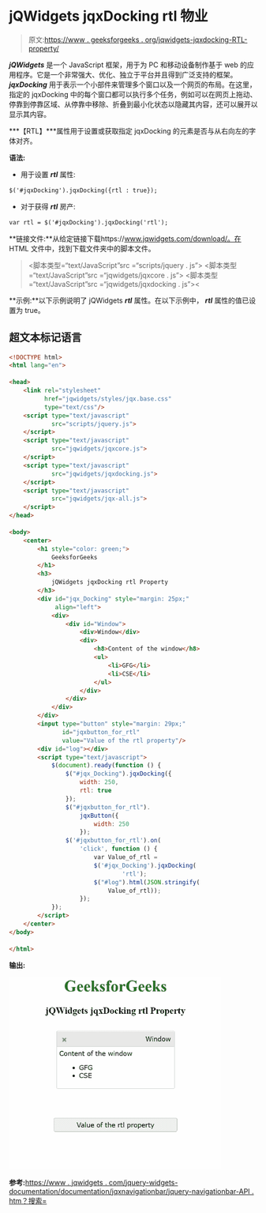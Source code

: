 # jQWidgets jqxDocking rtl 物业

> 原文:[https://www . geeksforgeeks . org/jqwidgets-jqxdocking-RTL-property/](https://www.geeksforgeeks.org/jqwidgets-jqxdocking-rtl-property/)

***jQWidgets*** 是一个 JavaScript 框架，用于为 PC 和移动设备制作基于 web 的应用程序。它是一个非常强大、优化、独立于平台并且得到广泛支持的框架。 ***jqxDocking*** 用于表示一个小部件来管理多个窗口以及一个网页的布局。在这里，指定的 jqxDocking 中的每个窗口都可以执行多个任务，例如可以在网页上拖动、停靠到停靠区域、从停靠中移除、折叠到最小化状态以隐藏其内容，还可以展开以显示其内容。

***【RTL】***属性用于设置或获取指定 jqxDocking 的元素是否与从右向左的字体对齐。

**语法:**

*   用于设置 ***rtl*** 属性:

```html
$('#jqxDocking').jqxDocking({rtl : true});  
```

*   对于获得 ***rtl*** 房产:

```html
var rtl = $('#jqxDocking').jqxDocking('rtl'); 
```

**链接文件:**从给定链接下载https://www.jqwidgets.com/download/。在 HTML 文件中，找到下载文件夹中的脚本文件。

> <link rel="”stylesheet”" href="”jqwidgets/styles/jqx.base.css”" type="”text/css”">
> <脚本类型=“text/JavaScript”src =“scripts/jquery . js”></脚本>
> <脚本类型=“text/JavaScript”src =“jqwidgets/jqxcore . js”></脚本>
> <脚本类型=“text/JavaScript”src =“jqwidgets/jqxdocking . js”><

**示例:**以下示例说明了 jQWidgets ***rtl*** 属性。在以下示例中， ***rtl*** 属性的值已设置为 true。

## 超文本标记语言

```html
<!DOCTYPE html>
<html lang="en">

<head>
    <link rel="stylesheet" 
          href="jqwidgets/styles/jqx.base.css" 
          type="text/css"/>
    <script type="text/javascript" 
            src="scripts/jquery.js">
    </script>
    <script type="text/javascript" 
            src="jqwidgets/jqxcore.js">
    </script>
    <script type="text/javascript" 
            src="jqwidgets/jqxdocking.js">
    </script>
    <script type="text/javascript" 
            src="jqwidgets/jqx-all.js">
    </script>
</head>

<body>
    <center>
        <h1 style="color: green;">
            GeeksforGeeks
        </h1>
        <h3>
            jQWidgets jqxDocking rtl Property
        </h3>
        <div id="jqx_Docking" style="margin: 25px;" 
             align="left">
            <div>
                <div id="Window">
                    <div>Window</div>
                    <div>
                        <h8>Content of the window</h8>
                        <ul>
                            <li>GFG</li>
                            <li>CSE</li>
                        </ul>
                    </div>
                </div>
            </div>
        </div>
        <input type="button" style="margin: 29px;" 
               id="jqxbutton_for_rtl" 
               value="Value of the rtl property"/>
        <div id="log"></div>
        <script type="text/javascript">
            $(document).ready(function () {
                $("#jqx_Docking").jqxDocking({
                    width: 250,
                    rtl: true
                });
                $("#jqxbutton_for_rtl").
                    jqxButton({
                        width: 250
                    });
                $('#jqxbutton_for_rtl').on(
                    'click', function () {
                        var Value_of_rtl =
                        $('#jqx_Docking').jqxDocking(
                                'rtl');
                        $("#log").html(JSON.stringify(
                            Value_of_rtl));
                    });
            });
        </script>
    </center>
</body>

</html>
```

**输出:**

![](img/5d2bc5596d6479441353c41804b8ced4.png)

**参考:**[https://www . jqwidgets . com/jquery-widgets-documentation/documentation/jqxnavigationbar/jquery-navigationbar-API . htm？搜索=](https://www.jqwidgets.com/jquery-widgets-documentation/documentation/jqxdocking/jquery-docking-api.htm?search=)